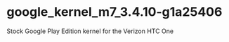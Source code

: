 google_kernel_m7_3.4.10-g1a25406
================================

Stock Google Play Edition kernel for the Verizon HTC One
